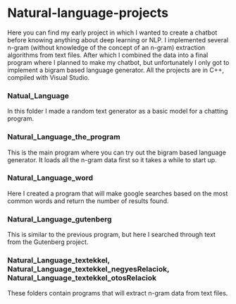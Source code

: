 # Natural-language-projects

Here you can find my early project in which I wanted to create a chatbot before knowing anything about deep learning or NLP. I implemented several n-gram (without knowledge of the concept of an n-gram) extraction algorithms from text files. After which I combined the data into a final program where I planned to make my chatbot, but unfortunately I only got to implement a bigram based language generator. All the projects are in C++, compiled with Visual Studio.

### Natual_Language
In this folder I made a random text generator as a basic model for a chatting program.
### Natural_Language_the_program
This is the main program where you can try out the bigram based language generator. It loads all the n-gram data first so it takes a while to start up.
### Natural_Language_word
Here I created a program that will make google searches based on the most common words and return the number of results found.
### Natural_Language_gutenberg
This is similar to the previous program, but here I searched through text from the Gutenberg project.
### Natural_Language_textekkel, Natural_Language_textekkel_negyesRelaciok, Natural_Language_textekkel_otosRelaciok
These folders contain programs that will extract n-gram data from text files.
